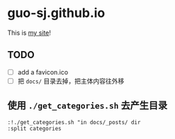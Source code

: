 # guo-sj.github.io
This is [my site](https://guo-sj.github.io/)!

## TODO

- [ ] add a favicon.ico
- [ ] 把 `docs/` 目录去掉，把主体内容往外移

## 使用 `./get_categories.sh` 去产生目录
```vim
:!./get_categories.sh "in docs/_posts/ dir
:split categories
```
